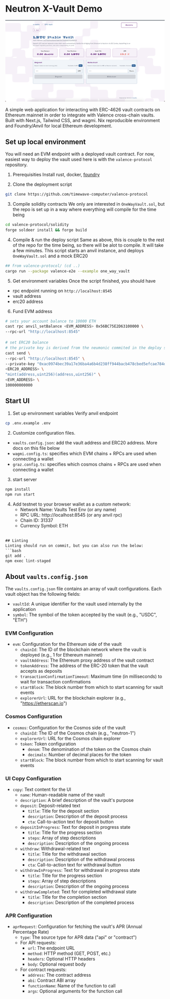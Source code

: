# Neutron X-Vault Demo

![X—Vault Demo App Screenshot](./readme_screenshot.png)

A simple web application for interacting with ERC-4626 vault contracts on Ethereum mainnet in order to integrate with Valence cross-chain vaults. Built with Next.js, Tailwind CSS, and wagmi. Nix reproducible environment and Foundry/Anvil for local Ethereum development.

## Set up local environment

You will need an EVM endpoint with a deployed vault contract. For now, easiest way to deploy the vault used here is with the `valence-protocol` repository.

1. Prerequisities
   Install rust, docker, [foundry](https://github.com/foundry-rs/foundry)

2. Clone the deployment script

```bash
git clone https://github.com/timewave-computer/valence-protocol
```

3. Compile solidity contracts
   We only are interested in `OneWayVault.sol`, but the repo is set up in a way where everything will compile for the time being

```bash
cd valence-protocol/solidity
forge soldeer install && forge build
```

4. Compile & run the deploy script
   Same as above, this is couple to the rest of the repo for the time being, so there will be alot to compile. It will take a few minutes.
   This script starts an anvil instance, and deploys `OneWayVault.sol` and a mock ERC20

```bash
## from valence-protocol/ (cd ..)
cargo run --package valence-e2e --example one_way_vault
```

5. Get environment variables
   Once the script finished, you should have

- rpc endpoint running on `http://localhost:8545`
- vault address
- erc20 address

6. Fund EVM address

```bash
# sets your account balance to 10000 ETH
cast rpc anvil_setBalance <EVM_ADDRESS> 0x56BC75E2D63100000 \
--rpc-url "http://localhost:8545"

# set ERC20 balance
# the private key is derived from the neumonic commited in the deploy script
cast send \
--rpc-url "http://localhost:8545" \
--private-key "0xac0974bec39a17e36ba4a6b4d238ff944bacb478cbed5efcae784d7bf4f2ff80" \
<ERC20_ADDRESS> \
"mint(address,uint256)(address,uint256)" \
<EVM_ADDRESS> \
100000000000
```

## Start UI

1. Set up environment variables
   Verify anvil endpoint

```bash
cp .env.example .env
```

2. Customize configuration files.

- `vaults.config.json`: add the vault address and ERC20 address. More docs on this file below
- `wagmi.config.ts`: specifies which EVM chains + RPCs are used when connecting a wallet
- `graz.config.ts`: specifies which cosmos chains + RPCs are used when connecting a wallet

3. start server

```bash
npm install
npm run start
```

4. Add testnet to your browser wallet as a custom network:
   - Network Name: Vaults Test Env (or any name)
   - RPC URL: http://localhost:8545 (or any anvil rpc)
   - Chain ID: 31337
   - Currency Symbol: ETH

````

## Linting
Linting should run on commit, but you can also run the below:
```bash
git add .
npm exec lint-staged
````

## About `vaults.config.json`

The `vaults.config.json` file contains an array of vault configurations. Each vault object has the following fields:

- `vaultId`: A unique identifier for the vault used internally by the application
- `symbol`: The symbol of the token accepted by the vault (e.g., "USDC", "ETH")

### EVM Configuration

- `evm`: Configuration for the Ethereum side of the vault
  - `chainId`: The ID of the blockchain network where the vault is deployed (e.g., 1 for Ethereum mainnet)
  - `vaultAddress`: The Ethereum proxy address of the vault contract
  - `tokenAddress`: The address of the ERC-20 token that the vault accepts as deposits
  - `transactionConfirmationTimeout`: Maximum time (in milliseconds) to wait for transaction confirmations
  - `startBlock`: The block number from which to start scanning for vault events
  - `explorerUrl`: URL for the blockchain explorer (e.g., "https://etherscan.io")

### Cosmos Configuration

- `cosmos`: Configuration for the Cosmos side of the vault
  - `chainId`: The ID of the Cosmos chain (e.g., "neutron-1")
  - `explorerUrl`: URL for the Cosmos chain explorer
  - `token`: Token configuration
    - `denom`: The denomination of the token on the Cosmos chain
    - `decimals`: Number of decimal places for the token
  - `startBlock`: The block number from which to start scanning for vault events

### UI Copy Configuration

- `copy`: Text content for the UI
  - `name`: Human-readable name of the vault
  - `description`: A brief description of the vault's purpose
  - `deposit`: Deposit-related text
    - `title`: Title for the deposit section
    - `description`: Description of the deposit process
    - `cta`: Call-to-action text for deposit button
  - `depositInProgress`: Text for deposit in progress state
    - `title`: Title for the progress section
    - `steps`: Array of step descriptions
    - `description`: Description of the ongoing process
  - `withdraw`: Withdrawal-related text
    - `title`: Title for the withdrawal section
    - `description`: Description of the withdrawal process
    - `cta`: Call-to-action text for withdrawal button
  - `withdrawInProgress`: Text for withdrawal in progress state
    - `title`: Title for the progress section
    - `steps`: Array of step descriptions
    - `description`: Description of the ongoing process
  - `withdrawCompleted`: Text for completed withdrawal state
    - `title`: Title for the completion section
    - `description`: Description of the completed process

### APR Configuration

- `aprRequest`: Configuration for fetching the vault's APR (Annual Percentage Rate)
  - `type`: The source type for APR data ("api" or "contract")
  - For API requests:
    - `url`: The endpoint URL
    - `method`: HTTP method (GET, POST, etc.)
    - `headers`: Optional HTTP headers
    - `body`: Optional request body
  - For contract requests:
    - `address`: The contract address
    - `abi`: Contract ABI array
    - `functionName`: Name of the function to call
    - `args`: Optional arguments for the function call
